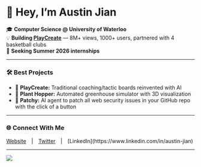 # 👋 Hey, I’m Austin Jian

🎓 **Computer Science @ University of Waterloo**  
💡 **Building [PlayCreate](https://tryplaycreate.com)** — 8M+ views, 1000+ users, partnered with 4 basketball clubs  
🚀 **Seeking Summer 2026 internships**

---
### 🛠️ Best Projects
- 🏀 **PlayCreate:** Traditional coaching/tactic boards reinvented with AI
- 🌿 **Plant Hopper:** Automated greenhouse simulator with 3D visualization
- 🤖 **Patchy:** AI agent to patch all web security issues in your GitHub repo with the click of a button

---

### 🌐 Connect With Me
[Website](https://austinjian.ca) | [Twitter](https://x.com/austinjian_) | [LinkedIn](https://www.linkedin.com/in/austin-jian)

---
![](https://komarev.com/ghpvc/?username=austinjiann&label=Profile%20views&color=0e75b6&style=flat)



